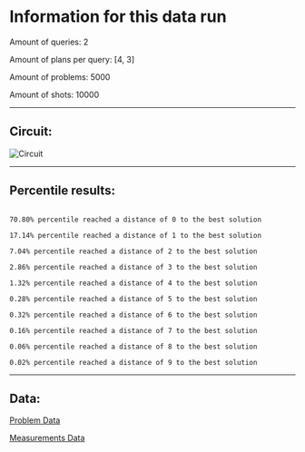 # Information for this data runAmount of queries: 2Amount of plans per query: [4, 3]Amount of problems: 5000Amount of shots: 10000<hr>## Circuit:![Circuit](circuit.png)<hr>## Percentile results:```70.80% percentile reached a distance of 0 to the best solution17.14% percentile reached a distance of 1 to the best solution7.04% percentile reached a distance of 2 to the best solution2.86% percentile reached a distance of 3 to the best solution1.32% percentile reached a distance of 4 to the best solution0.28% percentile reached a distance of 5 to the best solution0.32% percentile reached a distance of 6 to the best solution0.16% percentile reached a distance of 7 to the best solution0.06% percentile reached a distance of 8 to the best solution0.02% percentile reached a distance of 9 to the best solution```<hr>## Data:[Problem Data](problems.csv)[Measurements Data](measurements.csv)